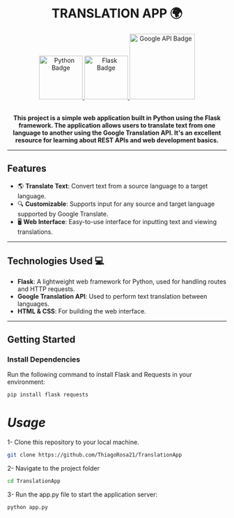 <h1 align="center" style="font-weight: bold;"> TRANSLATION APP 🌍</h1>

<div align="center">
  <a href="#">
    <img src="https://img.shields.io/badge/Python-3776AB?logo=python&logoColor=fff" alt="Python Badge" width="100">
    <img src="https://img.shields.io/badge/Flask-000000?logo=flask&logoColor=fff" alt="Flask Badge" width="100">
    <img src="https://img.shields.io/badge/Google_API-F4B400?logo=google&logoColor=fff" alt="Google API Badge" width="150">
  </a>
</div>

<br>
<p align="center">
   <strong>
This project is a simple web application built in Python using the Flask framework. The application allows users to translate text from one language to another using the Google Translation API. It's an excellent resource for learning about REST APIs and web development basics.
   </strong>
</p>

---

## **Features**
- 🌎 **Translate Text**: Convert text from a source language to a target language.
- 🔍 **Customizable**: Supports input for any source and target language supported by Google Translate.
- 🖥️ **Web Interface**: Easy-to-use interface for inputting text and viewing translations.

---

## **Technologies Used 💻**
- **Flask**: A lightweight web framework for Python, used for handling routes and HTTP requests.
- **Google Translation API**: Used to perform text translation between languages.
- **HTML & CSS**: For building the web interface.

---

## **Getting Started**

### **Install Dependencies**
Run the following command to install Flask and Requests in your environment:
```bash
pip install flask requests
```

# *Usage* 
1- Clone this repository to your local machine.
```bash
git clone https://github.com/ThiagoRosa21/TranslationApp
```
2- Navigate to the project folder
```bash
cd TranslationApp
```
3- Run the app.py file to start the application server:
```bash
python app.py
```


